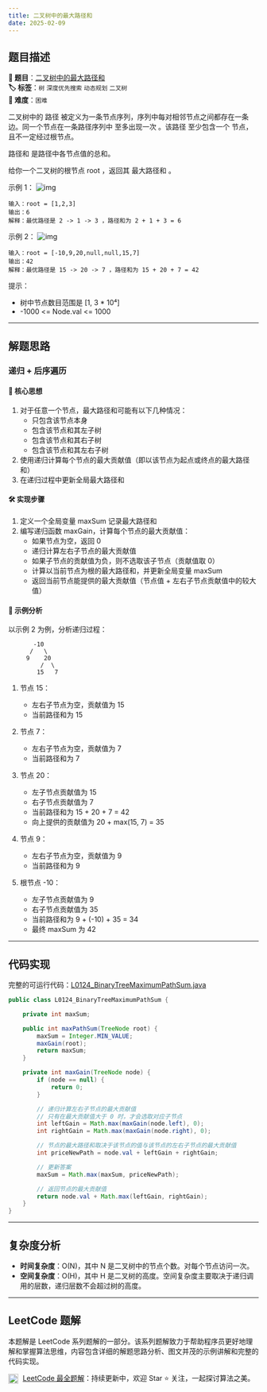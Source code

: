 ```yaml
---
title: 二叉树中的最大路径和
date: 2025-02-09
---
```


## 题目描述

**🔗 题目**：[二叉树中的最大路径和](https://leetcode.cn/problems/binary-tree-maximum-path-sum/)  
**🏷️ 标签**：`树` `深度优先搜索` `动态规划` `二叉树`  
**🔴 难度**：`困难`  

二叉树中的 路径 被定义为一条节点序列，序列中每对相邻节点之间都存在一条边。同一个节点在一条路径序列中 至多出现一次 。该路径 至少包含一个 节点，且不一定经过根节点。

路径和 是路径中各节点值的总和。

给你一个二叉树的根节点 root ，返回其 最大路径和 。

示例 1：
![img](https://assets.leetcode.com/uploads/2020/10/13/exx1.jpg)
```
输入：root = [1,2,3]
输出：6
解释：最优路径是 2 -> 1 -> 3 ，路径和为 2 + 1 + 3 = 6
```

示例 2：
![img](https://assets.leetcode.com/uploads/2020/10/13/exx2.jpg)
```
输入：root = [-10,9,20,null,null,15,7]
输出：42
解释：最优路径是 15 -> 20 -> 7 ，路径和为 15 + 20 + 7 = 42
```

提示：
- 树中节点数目范围是 [1, 3 * 10⁴]
- -1000 <= Node.val <= 1000

---

## 解题思路

### 递归 + 后序遍历

#### 📝 核心思想
1. 对于任意一个节点，最大路径和可能有以下几种情况：
   - 只包含该节点本身
   - 包含该节点和其左子树
   - 包含该节点和其右子树
   - 包含该节点和其左右子树
2. 使用递归计算每个节点的最大贡献值（即以该节点为起点或终点的最大路径和）
3. 在递归过程中更新全局最大路径和

#### 🛠️ 实现步骤
1. 定义一个全局变量 maxSum 记录最大路径和
2. 编写递归函数 maxGain，计算每个节点的最大贡献值：
   - 如果节点为空，返回 0
   - 递归计算左右子节点的最大贡献值
   - 如果子节点的贡献值为负，则不选取该子节点（贡献值取 0）
   - 计算以当前节点为根的最大路径和，并更新全局变量 maxSum
   - 返回当前节点能提供的最大贡献值（节点值 + 左右子节点贡献值中的较大值）

#### 🧩 示例分析
以示例 2 为例，分析递归过程：
```
       -10
      /   \
     9    20
         /  \
        15   7
```

1. 节点 15：
   - 左右子节点为空，贡献值为 15
   - 当前路径和为 15

2. 节点 7：
   - 左右子节点为空，贡献值为 7
   - 当前路径和为 7

3. 节点 20：
   - 左子节点贡献值为 15
   - 右子节点贡献值为 7
   - 当前路径和为 15 + 20 + 7 = 42
   - 向上提供的贡献值为 20 + max(15, 7) = 35

4. 节点 9：
   - 左右子节点为空，贡献值为 9
   - 当前路径和为 9

5. 根节点 -10：
   - 左子节点贡献值为 9
   - 右子节点贡献值为 35
   - 当前路径和为 9 + (-10) + 35 = 34
   - 最终 maxSum 为 42

---

## 代码实现

完整的可运行代码：[L0124_BinaryTreeMaximumPathSum.java](../src/main/java/L0124_BinaryTreeMaximumPathSum.java)

```java
public class L0124_BinaryTreeMaximumPathSum {

    private int maxSum;

    public int maxPathSum(TreeNode root) {
        maxSum = Integer.MIN_VALUE;
        maxGain(root);
        return maxSum;
    }

    private int maxGain(TreeNode node) {
        if (node == null) {
            return 0;
        }

        // 递归计算左右子节点的最大贡献值
        // 只有在最大贡献值大于 0 时，才会选取对应子节点
        int leftGain = Math.max(maxGain(node.left), 0);
        int rightGain = Math.max(maxGain(node.right), 0);

        // 节点的最大路径和取决于该节点的值与该节点的左右子节点的最大贡献值
        int priceNewPath = node.val + leftGain + rightGain;

        // 更新答案
        maxSum = Math.max(maxSum, priceNewPath);

        // 返回节点的最大贡献值
        return node.val + Math.max(leftGain, rightGain);
    }
}
```

---

## 复杂度分析

- **时间复杂度**：O(N)，其中 N 是二叉树中的节点个数。对每个节点访问一次。
- **空间复杂度**：O(H)，其中 H 是二叉树的高度。空间复杂度主要取决于递归调用的层数，递归层数不会超过树的高度。

---

## LeetCode 题解

本题解是 LeetCode 系列题解的一部分。该系列题解致力于帮助程序员更好地理解和掌握算法思维，内容包含详细的解题思路分析、图文并茂的示例讲解和完整的代码实现。

<img src="https://github.githubassets.com/images/modules/logos_page/GitHub-Mark.png" alt="GitHub" width="20" style="vertical-align: middle; margin-right: 5px"> [LeetCode 最全题解](https://github.com/LjyYano/LeetCode)：持续更新中，欢迎 Star ⭐️ 关注，一起探讨算法之美。 